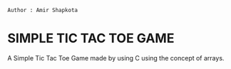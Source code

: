     Author : Amir Shapkota          

# SIMPLE TIC TAC TOE GAME 

A Simple Tic Tac Toe Game made by using C using the concept of arrays.
